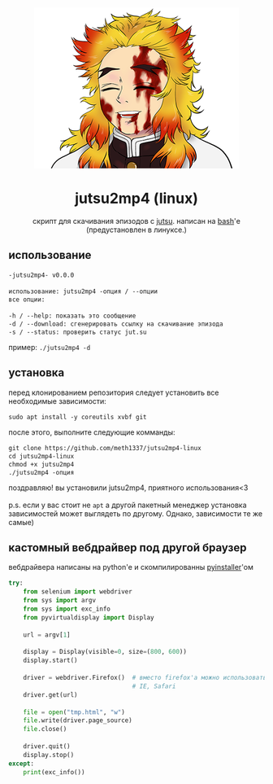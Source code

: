 <div align="center">
<img src="/img/rengoku.png"></img>
<h1>jutsu2mp4 (linux)</h1>
скрипт для скачивания эпизодов с <a href="https://jut.su">jutsu</a>. написан на <a href="https://www.gnu.org/software/bash/">bash</a>'е (предустановлен в линуксе.)
</div>

## использование
```
-jutsu2mp4- v0.0.0

использование: jutsu2mp4 -опция / --опции
все опции:

-h / --help: показать это сообщение
-d / --download: сгенерировать ссылку на скачивание эпизода
-s / --status: проверить статус jut.su
```
пример: `./jutsu2mp4 -d`

## установка
перед клонированием репозитория следует установить все необходимые зависимости:
```
sudo apt install -y coreutils xvbf git 
```
после этого, выполните следующие комманды:
```
git clone https://github.com/meth1337/jutsu2mp4-linux
cd jutsu2mp4-linux
chmod +x jutsu2mp4
./jutsu2mp4 -опция
```
поздравляю! вы установили jutsu2mp4, приятного использования<3<br><br>
p.s. если у вас стоит не `apt` а другой пакетный менеджер установка зависимостей может выглядеть по другому. Однако, зависимости те же самые)

## кастомный вебдрайвер под другой браузер
вебдрайвера написаны на python'е и скомпилированны [pyinstaller](https://github.com/pyinstaller/pyinstaller)'ом
```python
try:
    from selenium import webdriver
    from sys import argv
    from sys import exc_info
    from pyvirtualdisplay import Display

    url = argv[1]
    
    display = Display(visible=0, size=(800, 600))
    display.start()

    driver = webdriver.Firefox()  # вместо firefox'а можно использовать другие браузеры. список: Chrome, Edge, Firefox, 
                                  # IE, Safari
    driver.get(url)

    file = open("tmp.html", "w")
    file.write(driver.page_source)
    file.close()

    driver.quit()
    display.stop()
except:
    print(exc_info())
```
